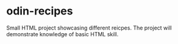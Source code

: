 # odin-recipes
Small HTML project showcasing different reicpes.
The project will demonstrate knowledge of basic HTML
skill.